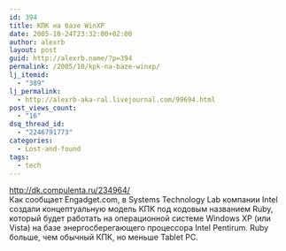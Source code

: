 ```yaml
---
id: 394
title: КПК на базе WinXP
date: 2005-10-24T23:32:00+02:00
author: alexrb
layout: post
guid: http://alexrb.name/?p=394
permalink: /2005/10/kpk-na-baze-winxp/
lj_itemid:
  - "389"
lj_permalink:
  - http://alexrb-aka-ral.livejournal.com/99694.html
post_views_count:
  - "16"
dsq_thread_id:
  - "2246791773"
categories:
  - Lost-and-found
tags:
  - tech
---
```

http://dk.compulenta.ru/234964/  
Как сообщает Engadget.com, в Systems Technology Lab компании Intel создали концептуальную модель КПК под кодовым названием Ruby, который будет работать на операционной системе Windows XP (или Vista) на базе энергосберегающего процессора Intel Pentirum. Ruby больше, чем обычный КПК, но меньше Tablet PC.